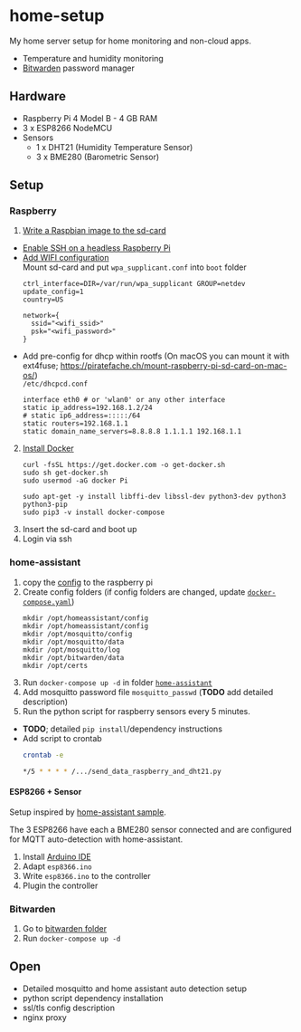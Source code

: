 # home-setup
My home server setup for home monitoring and non-cloud apps.

* Temperature and humidity monitoring
* [Bitwarden](https://bitwarden.com/) password manager

## Hardware

* Raspberry Pi 4 Model B - 4 GB RAM
* 3 x ESP8266 NodeMCU
* Sensors
  * 1 x DHT21 (Humidity Temperature Sensor)
  * 3 x BME280 (Barometric Sensor)

## Setup

### Raspberry

1. [Write a Raspbian image to the sd-card](https://www.raspberrypi.org/documentation/installation/installing-images/)
  * [Enable SSH on a headless Raspberry Pi](https://www.raspberrypi.org/documentation/remote-access/ssh/)
  * [Add WIFI configuration](https://www.raspberrypi.org/documentation/configuration/wireless/headless.md) \
    Mount sd-card and put `wpa_supplicant.conf` into `boot` folder
    ```
    ctrl_interface=DIR=/var/run/wpa_supplicant GROUP=netdev
    update_config=1
    country=US
    
    network={
      ssid="<wifi_ssid>"
      psk="<wifi_password>"
    }
    ```
  * Add pre-config for dhcp within rootfs
    (On macOS you can mount it with ext4fuse; https://piratefache.ch/mount-raspberry-pi-sd-card-on-mac-os/) \
    `/etc/dhcpcd.conf`
    ```
    interface eth0 # or 'wlan0' or any other interface
    static ip_address=192.168.1.2/24
    # static ip6_address=:::::/64
    static routers=192.168.1.1
    static domain_name_servers=8.8.8.8 1.1.1.1 192.168.1.1
    ```
2. [Install Docker](https://phoenixnap.com/kb/docker-on-raspberry-pi)
    ```
    curl -fsSL https://get.docker.com -o get-docker.sh
    sudo sh get-docker.sh
    sudo usermod -aG docker Pi
    
    sudo apt-get -y install libffi-dev libssl-dev python3-dev python3 python3-pip
    sudo pip3 -v install docker-compose
    ```
3. Insert the sd-card and boot up
4. Login via ssh

### home-assistant

1. copy the [config](raspberry-pi) to the raspberry pi
2. Create config folders (if config folders are changed, update [`docker-compose.yaml`](raspberry-pi/home-assistant/docker-compose.yaml))
    ```
    mkdir /opt/homeassistant/config
    mkdir /opt/homeassistant/config
    mkdir /opt/mosquitto/config
    mkdir /opt/mosquitto/data
    mkdir /opt/mosquitto/log
    mkdir /opt/bitwarden/data
    mkdir /opt/certs
    ```
4. Run `docker-compose up -d` in folder [`home-assistant`](raspberry-pi/home-assistant)
5. Add mosquitto password file `mosquitto_passwd` (**TODO** add detailed description)
7. Run the python script for raspberry sensors every 5 minutes.
  * **TODO**; detailed `pip install`/dependency instructions
  * Add script to crontab
      ```bash
      crontab -e
      
      */5 * * * * /.../send_data_raspberry_and_dht21.py
      ```

#### ESP8266 + Sensor
Setup inspired by [home-assistant sample](https://www.home-assistant.io/blog/2015/10/11/measure-temperature-with-esp8266-and-report-to-mqtt/).

The 3 ESP8266 have each a BME280 sensor connected
and are configured for MQTT auto-detection with home-assistant.

1. Install [Arduino IDE](https://www.arduino.cc/en/software)
2. Adapt `esp8366.ino`
3. Write `esp8366.ino` to the controller
3. Plugin the controller


### Bitwarden
1. Go to [bitwarden folder](./raspberry-pi/bitwarden)
2. Run `docker-compose up -d`

## Open
* Detailed mosquitto and home assistant auto detection setup
* python script dependency installation 
* ssl/tls config description
* nginx proxy
